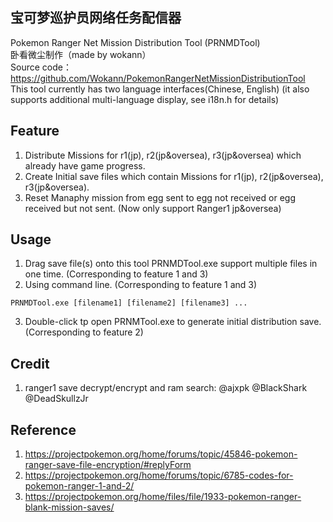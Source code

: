 ## 宝可梦巡护员网络任务配信器
Pokemon Ranger Net Mission Distribution Tool (PRNMDTool)<br>
卧看微尘制作（made by wokann）<br>
Source code：https://github.com/Wokann/PokemonRangerNetMissionDistributionTool <br>
This tool currently has two language interfaces(Chinese, English) (it also supports additional multi-language display, see i18n.h for details)

## Feature
1. Distribute Missions for r1(jp), r2(jp&oversea), r3(jp&oversea) which already have game progress.
2. Create Initial save files which contain Missions for r1(jp), r2(jp&oversea), r3(jp&oversea).
3. Reset Manaphy mission from egg sent to egg not received or egg received but not sent. (Now only support Ranger1 jp&oversea)

## Usage
1. Drag save file(s) onto this tool PRNMDTool.exe support multiple files in one time. (Corresponding to feature 1 and 3)
2. Using command line. (Corresponding to feature 1 and 3)
```
PRNMDTool.exe [filename1] [filename2] [filename3] ...
```
3. Double-click tp open PRNMTool.exe to generate initial distribution save. (Corresponding to feature 2)

## Credit
1. ranger1 save decrypt/encrypt and ram search: @ajxpk @BlackShark @DeadSkullzJr

## Reference
1. https://projectpokemon.org/home/forums/topic/45846-pokemon-ranger-save-file-encryption/#replyForm
2. https://projectpokemon.org/home/forums/topic/6785-codes-for-pokemon-ranger-1-and-2/
3. https://projectpokemon.org/home/files/file/1933-pokemon-ranger-blank-mission-saves/


